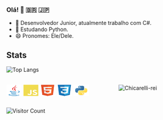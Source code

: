 ### Olá! 👋 🇧🇷 🇯🇵
- 🔭 Desenvolvedor Junior, atualmente trabalho com C#.
- 🌱 Estudando Python.
- 😄 Pronomes: Ele/Dele.
## Stats
![Top Langs](https://github-readme-stats.vercel.app/api/top-langs/?username=WagnerChicarelli&layout=compact&theme=dark&hide_border=true)

  
<div style="display: inline_block"><br>
  <img align="center" alt="WagnerChicarelli-Java" height="30" width="40" src="https://raw.githubusercontent.com/devicons/devicon/master/icons/java/java-original.svg">
  <img align="center" alt="WagnerChicarelli-Js" height="30" width="40" src="https://raw.githubusercontent.com/devicons/devicon/master/icons/javascript/javascript-plain.svg">
  <img align="center" alt="WagnerChicarelli-HTML" height="30" width="40" src="https://raw.githubusercontent.com/devicons/devicon/master/icons/html5/html5-original.svg">
  <img align="center" alt="WagnerChicarelli-CSS" height="30" width="40" src="https://raw.githubusercontent.com/devicons/devicon/master/icons/css3/css3-original.svg">
  <img align="center" alt="WagnerChicarelli-Python" height="30" width="40" src="https://raw.githubusercontent.com/devicons/devicon/master/icons/python/python-original.svg">
  <img align="right" class="animated-gif" alt="Chicarelli-rei" src="https://i.redd.it/grm30mw8wr231.gif" width="210" height="300">
</div>
  
   ##
 
  
  ##
  ![Visitor Count](https://profile-counter.glitch.me/WagnerChicarelli/count.svg)
